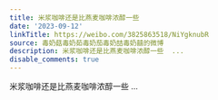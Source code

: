 ```yaml
---
title: 米浆咖啡还是比燕麦咖啡浓醇一些
date: '2023-09-12'
linkTitle: https://weibo.com/3825863518/NiYgknubR
source: 毒奶菇毒奶茹毒奶茄毒奶喆毒奶囍的微博
description: 米浆咖啡还是比燕麦咖啡浓醇一些  ...
disable_comments: true
---
```

米浆咖啡还是比燕麦咖啡浓醇一些  ...